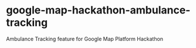 # google-map-hackathon-ambulance-tracking
Ambulance Tracking feature for Google Map Platform Hackathon

